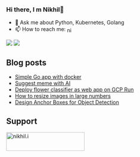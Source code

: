 ### Hi there, I m Nikhil👋
- 💬 Ask me about Python, Kubernetes, Golang
- 📫 How to reach me: <a href="https://linkedin.com/in/nikhar" target="blank"><img align="center" src="https://raw.githubusercontent.com/rahuldkjain/github-profile-readme-generator/master/src/images/icons/Social/linked-in-alt.svg" alt="nikhar" height="15" width="15" /></a>





<!--
**nik-hil/nik-hil** is a ✨ _special_ ✨ repository because its `README.md` (this file) appears on your GitHub profile.

Here are some ideas to get you started:

- 🔭 I’m currently working on ...
- 🌱 I’m currently learning ...
- 👯 I’m looking to collaborate on ...
- 🤔 I’m looking for help with ...
- 💬 Ask me about ...
- 📫 How to reach me: ...
- 😄 Pronouns: ...
- ⚡ Fun fact: ...
-->

![](https://hit.yhype.me/github/profile?user_id=5484965)
![](https://komarev.com/ghpvc/?username=nik-hil&color=green)

## Blog posts
<!-- BLOG-POST-LIST:START -->
- [Simple Go app with docker](https://nik-hil.github.io/2022/06/04/Simple-go-app-with-docker.html)
- [Suggest meme with AI](https://nik-hil.github.io/2022/06/02/startup-ideas-1.html)
- [Deploy flower classifier as web app on GCP Run](https://nik-hil.github.io/2020/05/04/Deploy-flower-classifier-as-web-app-on-GCP-Run.html)
- [How to resize images in large numbers](https://nik-hil.github.io/2019/08/02/how-to-resize-image-in-large-numbers.html)
- [Design Anchor Boxes for Object Detection](https://nik-hil.github.io/2019/06/29/Design-Anchor-Boxes-for-Object-Detection.html)
<!-- BLOG-POST-LIST:END -->

## Support 
<p><a href="https://www.buymeacoffee.com/nikhil.i"> <img align="left" src="https://cdn.buymeacoffee.com/buttons/v2/default-yellow.png" height="50" width="210" alt="nikhil.i" /></a></p><br><br>

